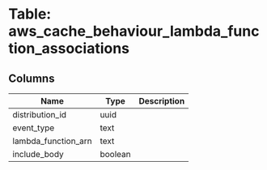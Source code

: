 
# Table: aws_cache_behaviour_lambda_function_associations

## Columns
| Name        | Type           | Description  |
| ------------- | ------------- | -----  |
|distribution_id|uuid||
|event_type|text||
|lambda_function_arn|text||
|include_body|boolean||
